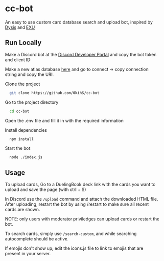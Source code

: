
# cc-bot

An easy to use custom card database search and upload bot, inspired by [Dysis](https://github.com/Qxe5/dysis) and [EXU](https://github.com/LimitlessSocks/EXU-Database)



## Run Locally

Make a Discord bot at the [Discord Developer Portal](https://discord.com/developers/) and copy the bot token and client ID

Make a new atlas database [here](https://cloud.mongodb.com/v2/) and go to connect -> copy connection string and copy the URI.

Clone the project

```bash
  git clone https://github.com/0kihS/cc-bot
```

Go to the project directory

```bash
  cd cc-bot
```
Open the .env file and fill it in with the required information

Install dependencies

```bash
  npm install
```

Start the bot

```bash
  node ./index.js
```


## Usage

To upload cards, Go to a DuelingBook deck link with the cards you want to upload and save the page (with ctrl + S)

In Discord use the `/upload` command and attach the downloaded HTML file. 
After uploading, restart the bot by using /restart to make sure all recent cards are shown.

NOTE: only users with moderator priviledges can upload cards or restart the bot.

To search cards, simply use `/search-custom`, and while searching autocomplete should be active.

If emojis don't show up, edit the icons.js file to link to emojis that are present in your server.